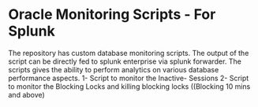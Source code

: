 # Oracle Monitoring Scripts - For Splunk
The repository has custom database monitoring scripts. The output of the script can be directly fed to splunk enterprise via splunk forwarder. The scripts gives the ability to perform analytics on various database performance aspects.
1- Script to monitor the Inactive- Sessions
2- Script to monitor the Blocking Locks and killing blocking locks ((Blocking 10 mins and above)
